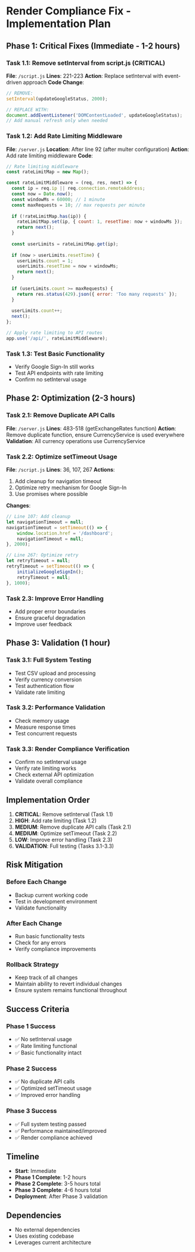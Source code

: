 # Render Compliance Fix - Implementation Plan

## Phase 1: Critical Fixes (Immediate - 1-2 hours)

### Task 1.1: Remove setInterval from script.js (CRITICAL)
**File**: `/script.js`
**Lines**: 221-223
**Action**: Replace setInterval with event-driven approach
**Code Change**:
```javascript
// REMOVE:
setInterval(updateGoogleStatus, 2000);

// REPLACE WITH:
document.addEventListener('DOMContentLoaded', updateGoogleStatus);
// Add manual refresh only when needed
```

### Task 1.2: Add Rate Limiting Middleware
**File**: `/server.js`
**Location**: After line 92 (after multer configuration)
**Action**: Add rate limiting middleware
**Code**:
```javascript
// Rate limiting middleware
const rateLimitMap = new Map();

const rateLimitMiddleware = (req, res, next) => {
  const ip = req.ip || req.connection.remoteAddress;
  const now = Date.now();
  const windowMs = 60000; // 1 minute
  const maxRequests = 10; // max requests per minute
  
  if (!rateLimitMap.has(ip)) {
    rateLimitMap.set(ip, { count: 1, resetTime: now + windowMs });
    return next();
  }
  
  const userLimits = rateLimitMap.get(ip);
  
  if (now > userLimits.resetTime) {
    userLimits.count = 1;
    userLimits.resetTime = now + windowMs;
    return next();
  }
  
  if (userLimits.count >= maxRequests) {
    return res.status(429).json({ error: 'Too many requests' });
  }
  
  userLimits.count++;
  next();
};

// Apply rate limiting to API routes
app.use('/api/', rateLimitMiddleware);
```

### Task 1.3: Test Basic Functionality
- Verify Google Sign-In still works
- Test API endpoints with rate limiting
- Confirm no setInterval usage

## Phase 2: Optimization (2-3 hours)

### Task 2.1: Remove Duplicate API Calls
**File**: `/server.js`
**Lines**: 483-518 (getExchangeRates function)
**Action**: Remove duplicate function, ensure CurrencyService is used everywhere
**Validation**: All currency operations use CurrencyService

### Task 2.2: Optimize setTimeout Usage
**File**: `/script.js`
**Lines**: 36, 107, 267
**Actions**:
1. Add cleanup for navigation timeout
2. Optimize retry mechanism for Google Sign-In
3. Use promises where possible

**Changes**:
```javascript
// Line 107: Add cleanup
let navigationTimeout = null;
navigationTimeout = setTimeout(() => {
    window.location.href = '/dashboard';
    navigationTimeout = null;
}, 2000);

// Line 267: Optimize retry
let retryTimeout = null;
retryTimeout = setTimeout(() => {
    initializeGoogleSignIn();
    retryTimeout = null;
}, 1000);
```

### Task 2.3: Improve Error Handling
- Add proper error boundaries
- Ensure graceful degradation
- Improve user feedback

## Phase 3: Validation (1 hour)

### Task 3.1: Full System Testing
- Test CSV upload and processing
- Verify currency conversion
- Test authentication flow
- Validate rate limiting

### Task 3.2: Performance Validation
- Check memory usage
- Measure response times
- Test concurrent requests

### Task 3.3: Render Compliance Verification
- Confirm no setInterval usage
- Verify rate limiting works
- Check external API optimization
- Validate overall compliance

## Implementation Order

1. **CRITICAL**: Remove setInterval (Task 1.1)
2. **HIGH**: Add rate limiting (Task 1.2)
3. **MEDIUM**: Remove duplicate API calls (Task 2.1)
4. **MEDIUM**: Optimize setTimeout (Task 2.2)
5. **LOW**: Improve error handling (Task 2.3)
6. **VALIDATION**: Full testing (Tasks 3.1-3.3)

## Risk Mitigation

### Before Each Change
- Backup current working code
- Test in development environment
- Validate functionality

### After Each Change
- Run basic functionality tests
- Check for any errors
- Verify compliance improvements

### Rollback Strategy
- Keep track of all changes
- Maintain ability to revert individual changes
- Ensure system remains functional throughout

## Success Criteria

### Phase 1 Success
- ✅ No setInterval usage
- ✅ Rate limiting functional
- ✅ Basic functionality intact

### Phase 2 Success
- ✅ No duplicate API calls
- ✅ Optimized setTimeout usage
- ✅ Improved error handling

### Phase 3 Success
- ✅ Full system testing passed
- ✅ Performance maintained/improved
- ✅ Render compliance achieved

## Timeline
- **Start**: Immediate
- **Phase 1 Complete**: 1-2 hours
- **Phase 2 Complete**: 3-5 hours total
- **Phase 3 Complete**: 4-6 hours total
- **Deployment**: After Phase 3 validation

## Dependencies
- No external dependencies
- Uses existing codebase
- Leverages current architecture
